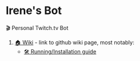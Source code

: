 # Irene's Bot

🎬 Personal Twitch.tv Bot

1. [🏠 Wiki](https://github.com/Aluerie/Irene_s_Bot/wiki) - link to github wiki page, most notably:
    * [🛠️ Running/Installation guide](https://github.com/Aluerie/Irene_s_Bot/wiki/%F0%9F%9B%A0%EF%B8%8FRunning-Installation-guide)

